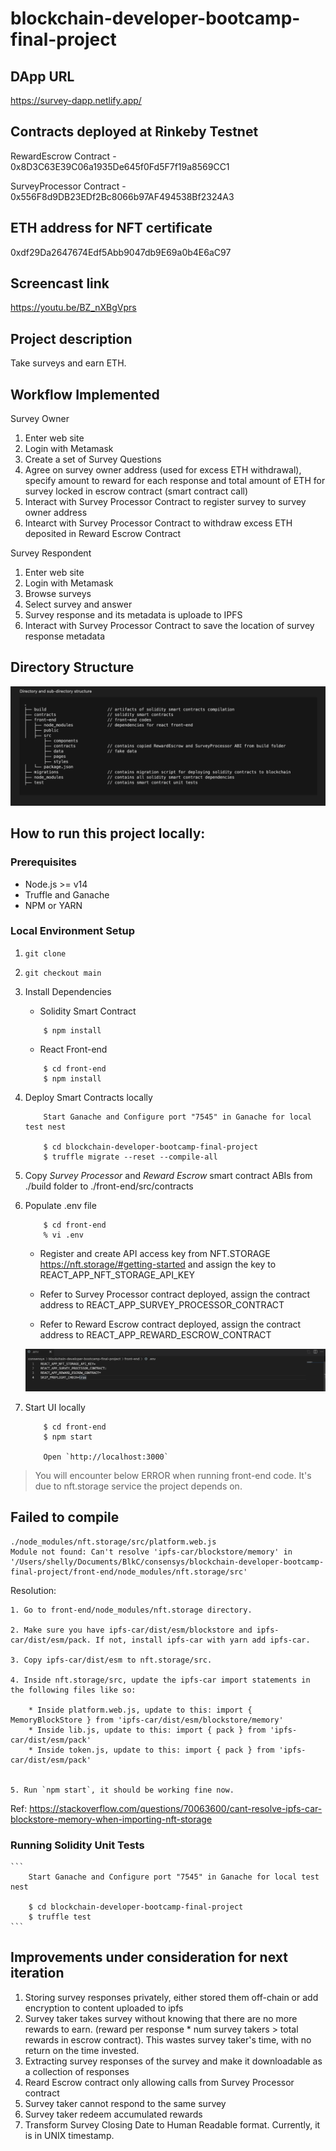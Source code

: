 # blockchain-developer-bootcamp-final-project

## DApp URL

https://survey-dapp.netlify.app/

## Contracts deployed at Rinkeby Testnet

RewardEscrow Contract - 0x8D3C63E39C06a1935De645f0Fd5F7f19a8569CC1

SurveyProcessor Contract - 0x556F8d9DB23EDf2Bc8066b97AF494538Bf2324A3


## ETH address for NFT certificate

0xdf29Da2647674Edf5Abb9047db9E69a0b4E6aC97
## Screencast link

https://youtu.be/BZ_nXBgVprs

## Project description

Take surveys and earn ETH.

## Workflow Implemented

Survey Owner

1. Enter web site
2. Login with Metamask
3. Create a set of Survey Questions
4. Agree on survey owner address (used for excess ETH withdrawal), specify amount to reward for each response and total amount of ETH for survey locked in escrow contract (smart contract call)
5. Interact with Survey Processor Contract to register survey to survey owner address
6. Intearct with Survey Processor Contract to withdraw excess ETH deposited in Reward Escrow Contract

Survey Respondent

1. Enter web site
2. Login with Metamask
3. Browse surveys
4. Select survey and answer
5. Survey response and its metadata is uploade to IPFS
6. Interact with Survey Processor Contract to save the location of survey response metadata

## Directory Structure

![folder structure](./dir_struct.png)

## How to run this project locally:

### Prerequisites

- Node.js >= v14
- Truffle and Ganache
- NPM or YARN

### Local Environment Setup

1. `git clone`

2. `git checkout main`

3. Install Dependencies

   - Solidity Smart Contract

   ```
       $ npm install
   ```

   - React Front-end

   ```
       $ cd front-end
       $ npm install
   ```

4. Deploy Smart Contracts locally

   ```
       Start Ganache and Configure port "7545" in Ganache for local test nest

       $ cd blockchain-developer-bootcamp-final-project
       $ truffle migrate --reset --compile-all
   ```

5. Copy _Survey Processor_ and _Reward Escrow_ smart contract ABIs from ./build folder to ./front-end/src/contracts

6. Populate .env file

   ```
       $ cd front-end
       % vi .env
   ```

   - Register and create API access key from NFT.STORAGE https://nft.storage/#getting-started and assign the key to REACT_APP_NFT_STORAGE_API_KEY

   - Refer to Survey Processor contract deployed, assign the contract address to REACT_APP_SURVEY_PROCESSOR_CONTRACT

   - Refer to Reward Escrow contract deployed, assign the contract address to REACT_APP_REWARD_ESCROW_CONTRACT


    ![.env](./env_file.png)

7. Start UI locally

   ```
       $ cd front-end
       $ npm start

       Open `http://localhost:3000`
   ```

> You will encounter below ERROR when running front-end code. It's due to nft.storage service the project depends on.

## Failed to compile

```
./node_modules/nft.storage/src/platform.web.js
Module not found: Can't resolve 'ipfs-car/blockstore/memory' in '/Users/shelly/Documents/BlkC/consensys/blockchain-developer-bootcamp-final-project/front-end/node_modules/nft.storage/src'
```

Resolution:

    1. Go to front-end/node_modules/nft.storage directory.

    2. Make sure you have ipfs-car/dist/esm/blockstore and ipfs-car/dist/esm/pack. If not, install ipfs-car with yarn add ipfs-car.

    3. Copy ipfs-car/dist/esm to nft.storage/src.

    4. Inside nft.storage/src, update the ipfs-car import statements in the following files like so:

        * Inside platform.web.js, update to this: import { MemoryBlockStore } from 'ipfs-car/dist/esm/blockstore/memory'
        * Inside lib.js, update to this: import { pack } from 'ipfs-car/dist/esm/pack'
        * Inside token.js, update to this: import { pack } from 'ipfs-car/dist/esm/pack'


    5. Run `npm start`, it should be working fine now.

Ref: https://stackoverflow.com/questions/70063600/cant-resolve-ipfs-car-blockstore-memory-when-importing-nft-storage

### Running Solidity Unit Tests

    ```
        Start Ganache and Configure port "7545" in Ganache for local test nest

        $ cd blockchain-developer-bootcamp-final-project
        $ truffle test
    ```

## Improvements under consideration for next iteration

1. Storing survey responses privately, either stored them off-chain or add encryption to content uploaded to ipfs
2. Survey taker takes survey without knowing that there are no more rewards to earn. (reward per response \* num survey takers > total rewards in escrow contract). This wastes survey taker's time, with no return on the time invested.
3. Extracting survey responses of the survey and make it downloadable as a collection of responses
4. Reard Escrow contract only allowing calls from Survey Processor contract
5. Survey taker cannot respond to the same survey
6. Survey taker redeem accumulated rewards
7. Transform Survey Closing Date to Human Readable format. Currently, it is in UNIX timestamp.
